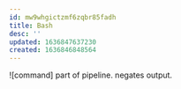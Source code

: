 ```yaml
---
id: mw9whgictzmf6zqbr85fadh
title: Bash
desc: ''
updated: 1636847637230
created: 1636846848564
---
```



![command] part of pipeline. negates output.
